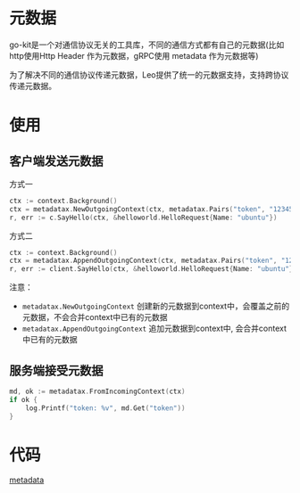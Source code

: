 # 元数据
go-kit是一个对通信协议无关的工具库，不同的通信方式都有自己的元数据(比如http使用Http Header 作为元数据，gRPC使用 metadata 作为元数据等)

为了解决不同的通信协议传递元数据，Leo提供了统一的元数据支持，支持跨协议传递元数据。

# 使用
## 客户端发送元数据
方式一
```go
ctx := context.Background()
ctx = metadatax.NewOutgoingContext(ctx, metadatax.Pairs("token", "1234567890"))
r, err := c.SayHello(ctx, &helloworld.HelloRequest{Name: "ubuntu"})
```

方式二
```go
ctx := context.Background()
ctx = metadatax.AppendOutgoingContext(ctx, metadatax.Pairs("token", "1234567890"))
r, err := client.SayHello(ctx, &helloworld.HelloRequest{Name: "ubuntu"})
```
注意：
* `metadatax.NewOutgoingContext` 创建新的元数据到context中，会覆盖之前的元数据，不会合并context中已有的元数据
* `metadatax.AppendOutgoingContext` 追加元数据到context中, 会合并context中已有的元数据

## 服务端接受元数据
```go
md, ok := metadatax.FromIncomingContext(ctx)
if ok {
    log.Printf("token: %v", md.Get("token"))
}
```

# 代码
[metadata](../example/metadata)